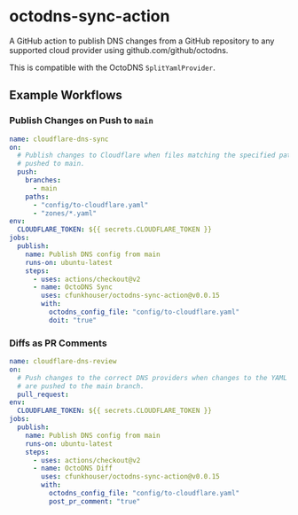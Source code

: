 # octodns-sync-action

A GitHub action to publish DNS changes from a GitHub repository to any supported
cloud provider using github.com/github/octodns.

This is compatible with the OctoDNS `SplitYamlProvider`.

## Example Workflows

### Publish Changes on Push to `main`

```yaml
name: cloudflare-dns-sync
on:
  # Publish changes to Cloudflare when files matching the specified patterns are
  # pushed to main.
  push:
    branches:
      - main
    paths:
      - "config/to-cloudflare.yaml"
      - "zones/*.yaml"
env:
  CLOUDFLARE_TOKEN: ${{ secrets.CLOUDFLARE_TOKEN }}
jobs:
  publish:
    name: Publish DNS config from main
    runs-on: ubuntu-latest
    steps:
      - uses: actions/checkout@v2
      - name: OctoDNS Sync
        uses: cfunkhouser/octodns-sync-action@v0.0.15
        with:
          octodns_config_file: "config/to-cloudflare.yaml"
          doit: "true"
```

### Diffs as PR Comments

```yaml
name: cloudflare-dns-review
on:
  # Push changes to the correct DNS providers when changes to the YAML zone files
  # are pushed to the main branch.
  pull_request:
env:
  CLOUDFLARE_TOKEN: ${{ secrets.CLOUDFLARE_TOKEN }}
jobs:
  publish:
    name: Publish DNS config from main
    runs-on: ubuntu-latest
    steps:
      - uses: actions/checkout@v2
      - name: OctoDNS Diff
        uses: cfunkhouser/octodns-sync-action@v0.0.15
        with:
          octodns_config_file: "config/to-cloudflare.yaml"
          post_pr_comment: "true"
```

